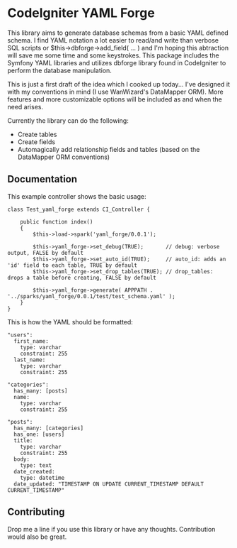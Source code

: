 CodeIgniter YAML Forge
======================
This library aims to generate database schemas from a basic YAML defined schema. I find YAML notation a lot easier to read/and write than verbose SQL scripts or $this->dbforge->add_field( ... ) and I'm hoping this abtraction will save me some time and some keystrokes. This package includes the Symfony YAML libraries and utilizes dbforge library found in CodeIgniter to perform the database manipulation.

This is just a first draft of the idea which I cooked up today... I've designed it with my conventions in mind (I use WanWizard's DataMapper ORM). More features and more customizable options will be included as and when the need arises.

Currently the library can do the following:
 * Create tables
 * Create fields
 * Automagically add relationship fields and tables (based on the DataMapper ORM conventions)

Documentation
-------------

This example controller shows the basic usage:

    class Test_yaml_forge extends CI_Controller {
    
        public function index()
        {
            $this->load->spark('yaml_forge/0.0.1');
        
            $this->yaml_forge->set_debug(TRUE);       // debug: verbose output, FALSE by default
            $this->yaml_forge->set_auto_id(TRUE);     // auto_id: adds an 'id' field to each table, TRUE by default
            $this->yaml_forge->set_drop_tables(TRUE); // drop_tables: drops a table before creating, FALSE by default

            $this->yaml_forge->generate( APPPATH . '../sparks/yaml_forge/0.0.1/test/test_schema.yaml' );
        }
    }

This is how the YAML should be formatted:

    "users":
      first_name: 
        type: varchar
        constraint: 255
      last_name:
        type: varchar
        constraint: 255

    "categories":
      has_many: [posts]
      name:
        type: varchar
        constraint: 255

    "posts":
      has_many: [categories]
      has_one: [users]
      title:
        type: varchar
        constraint: 255
      body:
        type: text
      date_created:
        type: datetime
      date_updated: "TIMESTAMP ON UPDATE CURRENT_TIMESTAMP DEFAULT CURRENT_TIMESTAMP"


Contributing
------------
Drop me a line if you use this library or have any thoughts. Contribution would also be great.
